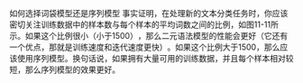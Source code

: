 如何选择词袋模型还是序列模型
事实证明，在处理新的文本分类任务时，你应该密切关注训练数据中的样本数与每个样本的平均词数之间的比例，如图11-11所示。如果这个比例很小（小于1500）​，那么二元语法模型的性能会更好（它还有一个优点，那就是训练速度和迭代速度更快）​。如果这个比例大于1500，那么应该使用序列模型。换句话说，如果拥有大量可用的训练数据，并且每个样本相对较短，那么序列模型的效果更好。
